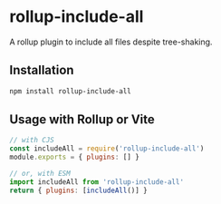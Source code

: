 # rollup-include-all

A rollup plugin to include all files despite tree-shaking.

## Installation

```bash
npm install rollup-include-all
```

## Usage with Rollup or Vite

```js
// with CJS
const includeAll = require('rollup-include-all')
module.exports = { plugins: [] }

// or, with ESM
import includeAll from 'rollup-include-all'
return { plugins: [includeAll()] }
```
